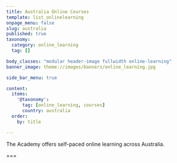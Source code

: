 ```yaml
---
title: Australia Online Courses
template: list_onlinelearning
onpage_menu: false
slug: australia
published: true
taxonomy:
  category: online_learning
  tag: []

body_classes: "modular header-image fullwidth online-learning"
banner_image: theme://images/banners/online_learning.jpg

side_bar_menu: true

content:
  items:
    '@taxonomy':
      tag: [online_learning, courses]
      country: australia
  order:
    by: title

---
```


The Academy offers self-paced online learning across Australia.

===
